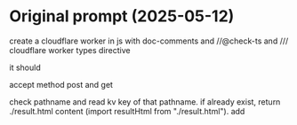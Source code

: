 # Original prompt (2025-05-12)

create a cloudflare worker in js with doc-comments and //@check-ts and /// cloudflare worker types directive

it should

accept method post and get

check pathname and read kv key of that pathname. if already exist, return ./result.html content (import resultHtml from "./result.html"). add <script> with json of kv value to end of head.

if not:

get prompt, model, basePath, apiKey from FormData

serve share.html (import it using `import shareHtml from "./share.html")

set kv key pathname value {pending:true, prompt,model,basePath,apiKey}

send to queue with the formdata items gathered.

also, queue should:

read message body out

get all urls in the prompt using regex

fetch all urls in parallel, getting text back

the context is then constructed from the urls: format: {url}\n{text}\n------\n\n{url2}\n{text2}\n\n (etc)

do a call to llm using POST {basePath}/chat/completions with the context as system prompt (if any) and the prompt as first message content

the result is added to kv under key of pathname

# ADR

- Need a simple interface for freemium LLM answers that has support for URL expansion. Must be FAST and pay-as-you-go.
- by design, I want to have a homepage, share page, and result page, so the user is incentivized to share. However, it may be better to combine them. with googling you kinda trust google to provide a good response. with llms we aren't there yet; you may want to verify. The share piece could be a footer visible on the result page.
- byok is a possibility to showcase models to people, but the main value proposition is shareability in general and an ability to use links as context building method. over-focusing on models might end up being an anti-pattern. i focus on context building instead, allowing lmpify to become a embeddable piece into any website through API and script.
- I want things to be fast and my current solution doesn't even stream. It sucks! The post request must stream itself but also immediately return the HTML and do other things. The cache must be set as soon as it's done but since it's only eventually consistent but it's meant for sharing, it should be there in the DO until the KV is available. KV ensures REAL speed everywhere globally, while DO ensures the thing happens close to the user.

# New specification

> Tomorrow: make new spec that streams prompt. Think first if chatcompletions.stream is the right abstraction..? or do I need this whole thing custom?

# PRIORITY: REPLACE CLAUDE (2025-05-12 until 2025-05-17)

- ✅ use "stripeflare" to serve all pages with user-balance and dynamic payment link.
- ✅ also add `model-modal.js` to resultpage, making it possible to repost it with a different model
- ✅ remove byok (for now) and focus on 1 cheap model and 1 high-quality model
- 🤔 Figure out why it's so slow. It's due to 2 things. 1: kv is not being consistent, and 2: due to queue not handling things directly. A better approach might be a `LLMStreamDO`. make that!
- ✅ make stream.chatcompletions.com cache proxy
- ✅ Integrate with LLMStreamDO or variant thereof to make things instant. pattern is: instant-in-do-stream(-and-back-if-needed-or-later), globally subscribable realtime, eventually-pushed-to-the-edge https://x.com/janwilmake/status/1922437388258726270
- ✅ 🔥 Added `/from/{promptUrl}` endpoint to integrate with any URL as startingpoint more easily (e.g. from github). Refactored logic to allow for GET request to DO
- ✅ `Error in DO fetch: RangeError: Values cannot be larger than 131072` - storage of prompt is too large! Also context! This needs solving, potentially use SQLite one row per key.
- ✅ Prune long prompt inputs and prune long fetch text responses from URLs. This is a separate function I already did before. work in `lmpify.context`
- ✅ Sanetize/DOMPurify JSON before putting it into HTML
- ✅ 🤔 I thought it worked, but when refreshing while it's generating, it actually doesn't find the same stream now, anymore! Maybe, the migration to SQLite fucked it up? Make this work as desired. **Improved setup, state handling and fixed bug**
- ✅ properly renders og-image meta tags etc
- ✅ renders a preliminary og image
- ✅ Should calculate 'og-details' based on prompt in the DO
- ✅ **self-links**: result page should also render markdown when doing non-browser-based fetch or when adding `.md` similar to chatcompletions, prompt md should also be a link, context md also.
- ✅ `?q={EncodedString}` to pre-add context to homepage.
- ✅ Added proper markdown highlighting
- ✅ Ability to copy codeblocks.
- ✅ Mobile friendly ✅ `result.html` ✅ `index.html`
- ✅ Ensure geneated title is also based on context, not just prompt
- ✅ Fix annoying JSON parser bug when having `</script>` https://www.lmpify.com/from/https://uithub.com/janwilmake/xymake
- ✅ Modularize the code! makes it a bit cleaner and more readable.
- ✅ added html viewer and collapsible stored on user level
- ✅ added 'credentialless' to iframe so i don't think we need to worry about it ever executing functionality in lmpify draining someones balance. furthermore, the access-token itself was already not accessible as it's http only

# Monetisation & bugfixes (2025-05-18)

- ✅ Create endpoint to run middleware and return userdata and use that in `model-modal.js` to show user information in there.
- ✅ Confirm adding balance works
- ✅ premium shows up in the right way
- ✅ Ensure claude sonnet 3.7 works too. Model must be stored in localstorage and KV.
- ✅ Ensure pricing is properly calculated for both chatgpt and claude with a MARKUP_FACTOR
- ✅ Make it easy to access the DB from the other DO, ensure to document how to do this in stripeflare template and show that in the demo as well. Maybe export `createClient` and `DEFAULT_VERSION` from stripeflare?
- ✅ Charge the user the determined price
- ✅ Added blob url for HTML pages to view in full-screen
- ✅ prompt tokens should be unescaped
- ✅ Return 402 as data property, if that happens, auto-open the modal and show an error that guides to adding more balance
- ✅ Add ratelimiter to 5 free requests per hour

# Launch (2025-05-19)

✅ Fix bug with `__CODEBLOCK__` stuff. Encountered it when trying to use it with stripeflare: https://www.lmpify.com/doctype-html-htm-v3vyt70

✅ Finish `login-by-payment`!!!! Otherwise, old payments get lost

✅ Do a short X post announcing it, and now always use this when starting a new project.

# Virality (2025-05-21)

✅ Made the markdown 'prompt it' button

✅ Made `mdapply` cli (https://github.com/janwilmake/mdapply)

# Better docs (2025-05-23)

✅ Made `usage.html/md`

✅ Turn usage, why and privacy-policy into https://github.com/janwilmake/lmpify-docs and link from homepage

# After contextarea works... add to lmpify and focus on this (2025-05-24)

✅ Add contextarea! seeing tokens of urls and seeing if urls not work is huge for understanding.

✅ On homepage, ensure shift+enter is submit, not enter.

✅ Fix bugs on mdapply: we can't accomodate for all structures progamatically but we can accomodate for ```ext filename=""`. Let's do that instead, and instruct this to be system-prompted on how to respond. In lmpify, I'd want a simple system prompt that can be deleted. It can just be a URL! **Created gist: https://uithub.com/janwilmake/gists/blob/main/named-codeblocks.md**

❌ Add toggle button to view context in right panel rather than result. this could be live connected with context-cards, rather than from data. **with direct link to each context it may not be needed, but total token-count would be nice**

## ❗️ Improve Models (2025-06-04)

1. ✅ Add cloudflare account-id into the basepath
2. ✅ Add secrets for all
3. ✅ Add X AI (Grok)
4. ✅ Add superfast model (llama-3.3-70b on https://api.cerebras.ai/v1/chat/completions)
5. ❌ ~~Add Gemini Video input model~~ (not possible with /chat/completion)
6. ✅ Make it possible to use LLAMA3.3 70B unlimited after initial payment (charge 0 for non-api use)
7. ❌ Use Company Logos

POST: models added, LMPIFY is now Free after Tiny $0.99 Payment (Proof of Personhood Payment)

# RENAME (2025-06-30)

✅ Rename to letmepromp. Same visible name, easy to remember, more readable.

✅ The problem is I have a lot of links to lmpify already and they should stay working. The old lmpify.com should redirect to the new with the same path+query. Forever.

✅ Every codeblock should be available using the proper mediatype at `https://{slug}-{hash}.gptideas.com/{path}`. All links should be easy to find and add to the prompt.

## system prompt (2025-07-01)

✅ A default system prompt, editable after login, should include instructions for named codeblocks. This is just a landingpage thing. On result pages, it's prepended to the actual prompt.

## Proper Markdown Rendering (2025-07-01)

Problem: Fix bugs on response with ``` in code etc. this is very important: https://letmeprompt.com/httpsuithubcomj-odsfdc0.md?key=result

Research: https://x.com/janwilmake/status/1926992658536206687

The solution is bi-partial:

1. use `marked` and render things with that
2. ensure by default a system promopt is used that instructs how to write code block fences in markdown.

TODO:

- ✅ write system prompt that instructs using `````` (5 backticks by default or more when necessary)
- ✅ Ensure `named-codeblocks.md` system prompt is used by default without making things ugly
- Apply adding 1 backtick to fence in `getMarkdownResponse`
- ✅ Rewrite `markdown-highlighter.js` using `marked`
- ✅ Links should still be shown as markdown but need to be clickable.

DONE 🎉

✅ Ensure variable `{{prompt_id}}` is filled into context if directly present in prompt. This is happening at execution, the variable stays variable.

# QUICK WINS = 2025-07-04/05

- ✅ Routes aren't immediately active, which causes it to cache the 404. let's just wait...
- ✅ Ensure assets directory `./` also works when specified in wrangler.
- ✅ Upon download, assets that aren't there should not crash, `errors.json` should show this.
- ✅ Put download and deploy button on letmeprompt.com
- ✅ weird `&quot;` stuff in md and images shouldn't be rendering!
- ✅ Big ugly copy button on mobile
- ✅ Added company icons (replacing emojis)

Test parallel:

```
curl -X POST "https://beta.parallel.ai/chat/completions" -H "Content-Type: application/json" -H "Authorization: Bearer X" -d '{"model": "speed","messages": [{"role": "user","content": "What does Parallel Web Systems do?"}],"stream": true}'
```

# Fix payments, improve layout (2025-07-16)

- ✅ Fixed dorm and stripeflare and applied breaking changes
- ✅ Both sides (prompt & result) must have sticky headers and bottoms of equal size and style (mirroring each other)
- ✅ Improve mobile layout to be less space consuming
